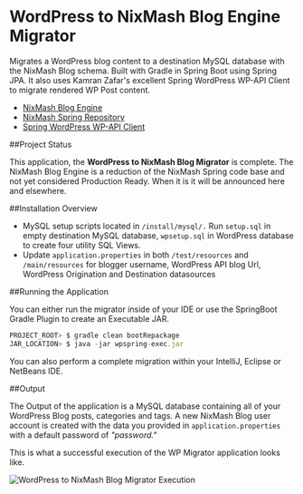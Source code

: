 WordPress to NixMash Blog Engine Migrator
==========================

Migrates a WordPress blog content to a destination MySQL database with the NixMash Blog schema. Built with Gradle in Spring Boot using Spring JPA. It also uses Kamran Zafar's excellent Spring WordPress WP-API Client to migrate rendered WP Post content.

- [NixMash Blog Engine](https://github.com/mintster/nixmash-blog)
- [NixMash Spring Repository](https://github.com/mintster/spring-data)
- [Spring WordPress WP-API Client](https://github.com/kamranzafar/spring-wpapi)

##Project Status

This application, the **WordPress to NixMash Blog Migrator** is complete. The NixMash Blog Engine is a reduction of the NixMash Spring code base and not yet considered Production Ready. When it is it will be announced here and elsewhere.

##Installation Overview

- MySQL setup scripts located in `/install/mysql/.` Run `setup.sql` in empty destination MySQL database, `wpsetup.sql` in WordPress database to create four utility SQL Views.
- Update `application.properties` in both `/test/resources` and `/main/resources` for blogger username, WordPress API blog Url, WordPress Origination and Destination datasources

##Running the Application

You can either run the migrator inside of your IDE or use the SpringBoot Gradle Plugin to create an Executable JAR.

```js
PROJECT_ROOT> $ gradle clean bootRepackage
JAR_LOCATION> $ java -jar wpspring-exec.jar
```

You can also perform a complete migration within your IntelliJ, Eclipse or NetBeans IDE.

##Output

The Output of the application is a MySQL database containing all of your WordPress Blog posts, categories and tags. A new NixMash Blog user account is created with the data you provided in `application.properties` with a default password of *"password."* 

This is what a successful execution of the WP Migrator application looks like.

![WordPress to NixMash Blog Migrator Execution](http://nixmash.com/x/pics/github/wpspring0125a.png)


